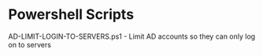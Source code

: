 # Powershell Scripts

AD-LIMIT-LOGIN-TO-SERVERS.ps1 - Limit AD accounts so they can only log on to servers



